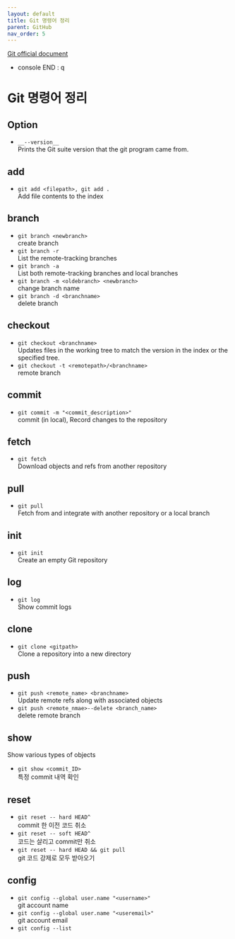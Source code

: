 ```yaml
---
layout: default
title: Git 명령어 정리
parent: GitHub
nav_order: 5
---
```

[Git official document](https://git-scm.com/docs/git)
- console END : q

# Git 명령어 정리

## Option
- `__--version__`    
  Prints the Git suite version that the git program came from.

## add
- `git add <filepath>, git add .`    
  Add file contents to the index

## branch
- `git branch <newbranch>`       
  create branch
- `git branch -r`    
  List the remote-tracking branches
- `git branch -a`     
  List both remote-tracking branches and local branches     
- `git branch -m <oldebranch> <newbranch>`   
  change branch name
- `git branch -d <branchname>`   
  delete branch

## checkout
- `git checkout <branchname>`   
  Updates files in the working tree to match the version in the index or the specified tree.
- `git checkout -t <remotepath>/<branchname>`       
  remote branch

## commit
- `git commit -m "<commit_description>"`  
  commit (in local), Record changes to the repository

## fetch
- `git fetch`  
  Download objects and refs from another repository

## pull
- `git pull`  
  Fetch from and integrate with another repository or a local branch

## init
- `git init`     
  Create an empty Git repository  
  
## log  
- `git log`    
  Show commit logs

## clone
- `git clone <gitpath>`      
  Clone a repository into a new directory

## push
- `git push <remote_name> <branchname>`  
  Update remote refs along with associated objects
- `git push <remote_nmae>--delete <branch_name>`  
  delete remote branch

## show 
Show various types of objects
- `git show <commit_ID>`  
  특정 commit 내역 확인
 
## reset
- `git reset -- hard HEAD^`   
  commit 한 이전 코드 취소
- `git reset -- soft HEAD^`     
  코드는 살리고 commit만 취소 
- `git reset -- hard HEAD && git pull`    
  git 코드 강제로 모두 받아오기                 

## config
- `git config --global user.name "<username>"`  
  git account name
- `git config --global user.name "<useremail>"`  
  git account email
- `git config --list` 
